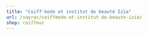 ```yaml
---
title: "Coiff'mode et institut de beauté Izia"
url: /vayrac/coiffmode-et-institut-de-beaute-izia/
shop: coiffeur
---
```

